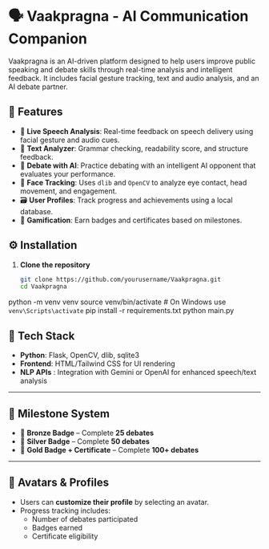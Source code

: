 # 🗣️ Vaakpragna - AI Communication Companion

Vaakpragna is an AI-driven platform designed to help users improve public speaking and debate skills through real-time analysis and intelligent feedback. It includes facial gesture tracking, text and audio analysis, and an AI debate partner.

## 🚀 Features

- 🎤 **Live Speech Analysis**: Real-time feedback on speech delivery using facial gesture and audio cues.
- 📝 **Text Analyzer**: Grammar checking, readability score, and structure feedback.
- 🧠 **Debate with AI**: Practice debating with an intelligent AI opponent that evaluates your performance.
- 🧍 **Face Tracking**: Uses `dlib` and `OpenCV` to analyze eye contact, head movement, and engagement.
- 🗃️ **User Profiles**: Track progress and achievements using a local database.
- 🥇 **Gamification**: Earn badges and certificates based on milestones.


## ⚙️ Installation

1. **Clone the repository**
   ```bash
   git clone https://github.com/yourusername/Vaakpragna.git
   cd Vaakpragna
python -m venv venv
source venv/bin/activate  # On Windows use `venv\Scripts\activate`
pip install -r requirements.txt
python main.py

## 🧠 Tech Stack

- **Python**: Flask, OpenCV, dlib, sqlite3
- **Frontend**: HTML/Tailwind CSS for UI rendering
- **NLP APIs** : Integration with Gemini or OpenAI for enhanced speech/text analysis

---

## 🏅 Milestone System

- 🥉 **Bronze Badge** – Complete **25 debates**
- 🥈 **Silver Badge** – Complete **50 debates**
- 🥇 **Gold Badge + Certificate** – Complete **100+ debates**

---

## 📸 Avatars & Profiles

- Users can **customize their profile** by selecting an avatar.
- Progress tracking includes:
  - Number of debates participated
  - Badges earned
  - Certificate eligibility

